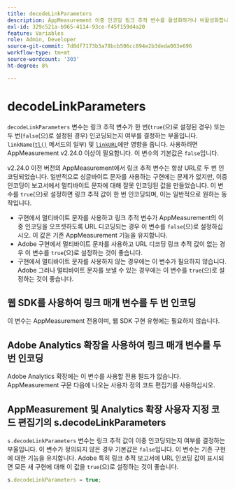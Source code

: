 ```yaml
---
title: decodeLinkParameters
description: AppMeasurement 이중 인코딩 링크 추적 변수를 활성화하거나 비활성화합니다.
exl-id: 329c521a-b965-4114-93ce-f45f159d4a20
feature: Variables
role: Admin, Developer
source-git-commit: 7d8df7173b3a78bcb506cc894e2b3deda003e696
workflow-type: tm+mt
source-wordcount: '303'
ht-degree: 8%

---
```


# decodeLinkParameters

`decodeLinkParameters` 변수는 링크 추적 변수가 한 번(`true`(으)로 설정된 경우) 또는 두 번(`false`(으)로 설정된 경우) 인코딩되는지 여부를 결정하는 부울입니다. `linkName`([`tl()`](../functions/tl-method.md) 메서드의 일부) 및 [`linkURL`](linkurl.md)에만 영향을 줍니다. 사용하려면 AppMeasurement v2.24.0 이상이 필요합니다. 이 변수의 기본값은 `false`입니다.

v2.24.0 이전 버전의 AppMeasurement에서 링크 추적 변수는 항상 URL로 두 번 인코딩되었습니다. 일반적으로 싱글바이트 문자를 사용하는 구현에는 문제가 없지만, 이중 인코딩이 보고서에서 멀티바이트 문자에 대해 잘못 인코딩된 값을 만들었습니다. 이 변수를 `true`(으)로 설정하면 링크 추적 값이 한 번 인코딩되며, 이는 일반적으로 원하는 동작입니다.

* 구현에서 멀티바이트 문자를 사용하고 링크 추적 변수가 AppMeasurement의 이중 인코딩을 오프셋하도록 URL 디코딩되는 경우 이 변수를 `false`(으)로 설정하십시오. 이 값은 기존 AppMeasurement 기능을 유지합니다.
* Adobe 구현에서 멀티바이트 문자를 사용하고 URL 디코딩 링크 추적 값이 없는 경우 이 변수를 `true`(으)로 설정하는 것이 좋습니다.
* 구현에서 멀티바이트 문자를 사용하지 않는 경우에는 이 변수가 필요하지 않습니다. Adobe 그러나 멀티바이트 문자를 보낼 수 있는 경우에는 이 변수를 `true`(으)로 설정하는 것이 좋습니다.

## 웹 SDK를 사용하여 링크 매개 변수를 두 번 인코딩

이 변수는 AppMeasurement 전용이며, 웹 SDK 구현 유형에는 필요하지 않습니다.

## Adobe Analytics 확장을 사용하여 링크 매개 변수를 두 번 인코딩

Adobe Analytics 확장에는 이 변수를 사용할 전용 필드가 없습니다. AppMeasurement 구문 다음에 나오는 사용자 정의 코드 편집기를 사용하십시오.

## AppMeasurement 및 Analytics 확장 사용자 지정 코드 편집기의 s.decodeLinkParameters

`s.decodeLinkParameters` 변수는 링크 추적 값이 이중 인코딩되는지 여부를 결정하는 부울입니다. 이 변수가 정의되지 않은 경우 기본값은 `false`입니다. 이 변수는 기존 구현에 대한 기능을 유지합니다. Adobe 특히 링크 추적 보고서에 URL 인코딩 값이 표시되면 모든 새 구현에 대해 이 값을 `true`(으)로 설정하는 것이 좋습니다.

```js
s.decodeLinkParameters = true;
```
